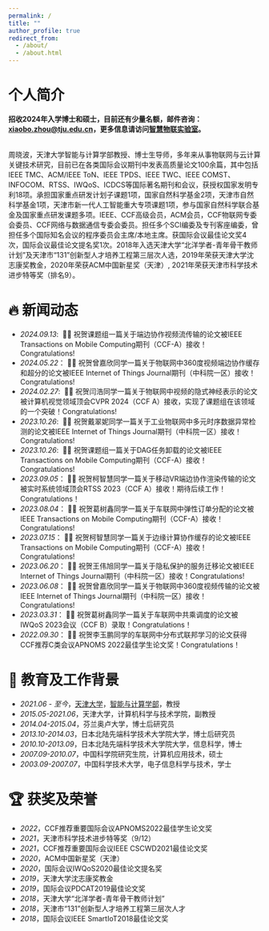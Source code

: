 ```yaml
---
permalink: /
title: ""
author_profile: true
redirect_from: 
  - /about/
  - /about.html
---
```


<span class='anchor' id='about-me'></span>
# 个人简介

**招收2024年入学博士和硕士，目前还有少量名额，邮件咨询：xiaobo.zhou@tju.edu.cn，更多信息请访问[智慧物联实验室](http://www.smartiotlab.net)。**
<br/>
<br/>

周晓波，天津大学智能与计算学部教授、博士生导师，多年来从事物联网与云计算关键技术研究，目前已在各类国际会议期刊中发表高质量论文100余篇，其中包括IEEE TMC、ACM/IEEE ToN、IEEE TPDS、IEEE TWC、IEEE COMST、INFOCOM、RTSS、IWQoS、ICDCS等国际著名期刊和会议，获授权国家发明专利18项。承担国家重点研发计划子课题1项，国家自然科学基金2项，天津市自然科学基金1项，天津市新一代人工智能重大专项课题1项，参与国家自然科学联合基金及国家重点研发课题多项。IEEE、CCF高级会员，ACM会员，CCF物联网专委会委员、CCF网络与数据通信专委会委员。担任多个SCI编委及专刊客座编委，曾担任多个国际知名会议的程序委员会主席/本地主席。获国际会议最佳论文奖4次，国际会议最佳论文提名奖1次。2018年入选天津大学“北洋学者-青年骨干教师计划”及天津市“131”创新型人才培养工程第三层次人选，2019年荣获天津大学沈志康奖教金，2020年荣获ACM中国新星奖（天津）, 2021年荣获天津市科学技术进步特等奖（排名9）。


<span class='anchor' id='news'></span>
# 🔥 新闻动态
- *2024.09.13*: &nbsp;🎉🎉 祝贺课题组一篇关于端边协作视频流传输的论文被IEEE Transactions on Mobile Computing期刊（CCF-A）接收！Congratulations!
- *2024.05.22*：&nbsp;🎉🎉 祝贺曾嘉欣同学一篇关于物联网中360度视频端边协作缓存和超分的论文被IEEE Internet of Things Journal期刊（中科院一区）接收！Congratulations!
- *2024.02.27*: &nbsp;🎉🎉 祝贺闫浩同学一篇关于物联网中视频的隐式神经表示的论文被计算机视觉领域顶会CVPR 2024（CCF A）接收，实现了课题组在该领域的一个突破！Congratulations!
- *2023.10.26*: &nbsp;🎉🎉 祝贺戴翠妮同学一篇关于工业物联网中多元时序数据异常检测的论文被IEEE Internet of Things Journal期刊（中科院一区）接收！Congratulations!
- *2023.10.26*: &nbsp;🎉🎉 祝贺课题组一篇关于DAG任务卸载的论文被IEEE Transactions on Mobile Computing期刊（CCF-A）接收！Congratulations!
- *2023.09.05*：&nbsp;🎉🎉 祝贺柯智慧同学一篇关于移动VR端边协作渲染传输的论文被实时系统领域顶会RTSS 2023（CCF A）接收！期待后续工作！Congratulations！
- *2023.08.04*：&nbsp;🎉🎉 祝贺葛树鑫同学一篇关于车联网中弹性订单分配的论文被IEEE Transactions on Mobile Computing期刊（CCF-A）接收！Congratulations!
- *2023.07.15*：&nbsp;🎉🎉 祝贺柯智慧同学一篇关于边缘计算协作缓存的论文被IEEE Transactions on Mobile Computing期刊（CCF-A）接收！Congratulations!
- *2023.06.20*：&nbsp;🎉🎉 祝贺王伟旭同学一篇关于隐私保护的服务迁移论文被IEEE Internet of Things Journal期刊（中科院一区）接收！Congratulations!
- *2023.06.08*：&nbsp;🎉🎉 祝贺曾嘉欣同学一篇关于物联网中360度视频传输的论文被IEEE Internet of Things Journal期刊（中科院一区）接收！Congratulations!
- *2023.03.31*：&nbsp;🎉🎉 祝贺葛树鑫同学一篇关于车联网中共乘调度的论文被IWQoS 2023会议（CCF B）录取！Congratulations！
- *2022.09.30*：&nbsp;🎉🎉 祝贺李玉鹏同学的车联网中分布式联邦学习的论文获得CCF推荐C类会议APNOMS 2022最佳学生论文奖！Congratulations！


<span class='anchor' id='educations'></span>
# 📖 教育及工作背景

- *2021.06 - 至今*，[天津大学](https://www.tju.edu.cn/)，[智能与计算学部](https://cic.tju.edu.cn/)，教授
- *2015.05-2021.06*，天津大学，计算机科学与技术学院，副教授
- *2014.04-2015.04*，芬兰奥卢大学，博士后研究员
- *2013.10-2014.03*，日本北陆先端科学技术大学院大学，博士后研究员
- *2010.10-2013.09*，日本北陆先端科学技术大学院大学，信息科学，博士
- *2007.09-2010.07*，中国科学院研究生院，计算机应用技术，硕士
- *2003.09-2007.07*，中国科学技术大学，电子信息科学与技术，学士


<span class='anchor' id='honors-and-awards'></span>
# 🏆 获奖及荣誉

-	*2022*，CCF推荐重要国际会议APNOMS2022最佳学生论文奖
-	*2021*，天津市科学技术进步特等奖（9/12）
-	*2021*，CCF推荐重要国际会议IEEE CSCWD2021最佳论文奖
-	*2020*，ACM中国新星奖（天津）
- *2020*，国际会议IWQoS2020最佳论文提名奖
-	*2019*，天津大学沈志康奖教金
-	*2019*，国际会议PDCAT2019最佳论文奖
-	*2018*，天津大学“北洋学者-青年骨干教师计划”
-	*2018*，天津市“131”创新型人才培养工程第三层次人才
-	*2018*，国际会议IEEE SmartIoT2018最佳论文奖


<br/>
<br/>
<br/>
<br/>
